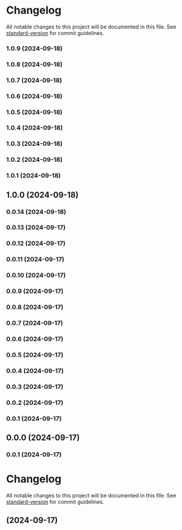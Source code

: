 # Changelog

All notable changes to this project will be documented in this file. See [standard-version](https://github.com/conventional-changelog/standard-version) for commit guidelines.

### 1.0.9 (2024-09-18)

### 1.0.8 (2024-09-18)

### 1.0.7 (2024-09-18)

### 1.0.6 (2024-09-18)

### 1.0.5 (2024-09-18)

### 1.0.4 (2024-09-18)

### 1.0.3 (2024-09-18)

### 1.0.2 (2024-09-18)

### 1.0.1 (2024-09-18)

## 1.0.0 (2024-09-18)

### 0.0.14 (2024-09-18)

### 0.0.13 (2024-09-17)

### 0.0.12 (2024-09-17)

### 0.0.11 (2024-09-17)

### 0.0.10 (2024-09-17)

### 0.0.9 (2024-09-17)

### 0.0.8 (2024-09-17)

### 0.0.7 (2024-09-17)

### 0.0.6 (2024-09-17)

### 0.0.5 (2024-09-17)

### 0.0.4 (2024-09-17)

### 0.0.3 (2024-09-17)

### 0.0.2 (2024-09-17)

### 0.0.1 (2024-09-17)

## 0.0.0 (2024-09-17)

### 0.0.1 (2024-09-17)

# Changelog

All notable changes to this project will be documented in this file. See [standard-version](https://github.com/conventional-changelog/standard-version) for commit guidelines.

##  (2024-09-17)
